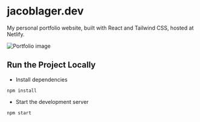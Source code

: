 # jacoblager.dev

My personal portfolio website, built with React and Tailwind CSS, hosted at Netlify.

![Portfolio image](https://github.com/Lagge111/jacoblager.dev/tree/main/public/static/portfolio-readme.png)

## Run the Project Locally

- Install dependencies

```
npm install
```

- Start the development server

```
npm start
```
